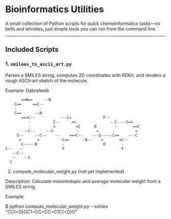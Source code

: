 # Bioinformatics Utilities

A small collection of Python scripts for quick chemoinformatics tasks—no bells and whistles, just simple tools you can run from the command line.

---

## Included Scripts

### 1. `smilees_to_ascii_art.py`

Parses a SMILES string, computes 2D coordinates with RDKit, and renders a rough ASCII‐art sketch of the molecule.

Example: Dabrafenib
```
       ==N==     --N
    C==     ==C--
    -          -
    C==      --N
       ===C--           ---C=              F--
          -          C--     ==               --C----C==   
          -          =         =C      O        -       ==C
        --C--     --C-         -        =      -         = 
     S--     --C--    --    ===C--    ---S-----C==    ---C 
      =       =         -C==      -N--    =       =C--     
       C-----N           -                 O       -       
C--   --                 F                         F        
   --C--
   --   --C
  C
```


2. compute_molecular_weight.py (not yet implemented)

Description:
Calculate monoisotopic and average molecular weight from a SMILES string.

Example:

$ python compute_molecular_weight.py --smiles "CC(=O)OC1=CC=CC=C1C(=O)O"
